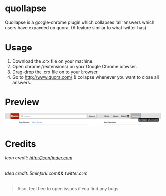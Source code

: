 quollapse
=====================
Quollapse is a google-chrome plugin which collapses 'all' answers which users 
have expanded on quora. (A feature similar to what twitter has)

Usage
=====
1. Download the .crx file on your machine.
2. Open chrome://extensions/ on your Google Chrome browser.
3. Drag-drop the .crx file on to your browser.
4. Go to http://www.quora.com/ & collapse whenever you want to close all answers.

Preview
=======
![Plugin Preview](preview.png)

Credits
=======
###### Icon credit: http://iconfinder.com
###### Idea credit: 5minfork.com‎&& twitter.com

> Also, feel free to open issues if you find any bugs.
